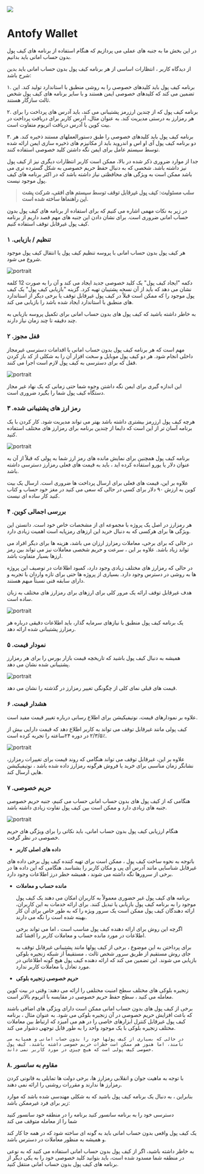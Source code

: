 ![](../images/05-main-l.png)

# Antofy Wallet

در این بخش ما به جنبه های عملی می پردازیم که هنگام استفاده از برنامه های کیف پول بدون حساب امانی باید بدانیم.

از دیدگاه کاربر ، انتظارات اساسی از هر برنامه کیف پول بدون حساب امانی باید بدین شرح باشد:

۱. برنامه کیف پول باید کلیدهای خصوصی را به روشی منطبق با استاندارد تولید کند. این تضمین می کند که کلیدهای خصوصی ایمن هستند و با سایر برنامه های کیف پول شخص ثالث سازگار هستند.

۲. برنامه کیف پول که از چندین ارزرمز پشتیبانی می کند، باید آدرس های پرداخت را برای هر رمزارز به درستی مدیریت کند. به عنوان مثال، آدرس کاربر برای دریافت پرداخت در بیت کوین با آدرس دریافت اتریوم متفاوت است.

۳. برنامه کیف پول باید کلیدهای خصوصی را طبق دستورالعملهای مستند ذخیره کند. هر دو برنامه کیف پول آی او اس و اندروید باید از مکانیزم های ذخیره سازی ایمن ارائه شده توسط سیستم عامل برای ایمن نگه داشتن کلید خصوصی استفاده کنند.

جدا از موارد ضروری ذکر شده در بالا، ممکن است کاربر انتظارات دیگری نیز از کیف پول نیز داشته باشد. شخصی که به دنبال حفظ حریم خصوصی به شکل گسترده تری می باشد ممکن است به ویژگی های محافظتی نیاز داشته باشد که در اکثر برنامه های کیف پول موجود نیست.


> **سلب مسئولیت: کیف پول غیرقابل توقف توسط سیستم های افقی، شرکت پشت این راهنماها ساخته شده است.**

در زیر به نکات مهمی اشاره می کنیم که برای استفاده از برنامه های کیف پول بدون حساب امانی ضروری است. برای نشان دادن این جنبه های مهم قصد داریم از برنامه کیف پول غیرقابل توقف استفاده کنیم.

###  تنظیم / بازیابی. ۱
 
هر کیف پول بدون حساب امانی با پروسه تنظیم کیف پول یا انتقال کیف پول موجود شروع می شود.

![portrait](../images/05-02-s.png)

دکمه "ایجاد کیف پول" یک کلید خصوصی جدید ایجاد می کند و آن را به صورت 12 کلمه نشان می دهد که باید از آن نسخه پشتیبان تهیه کرد.
گزینه "بازیابی کیف پول" یک کیف پول موجود را که ممکن است قبلاً در کیف پول غیرقابل توقف یا برخی دیگر از استاندارد های منطبق با استاندارد ایجاد شده باشد را بازیابی می کند.

به خاطر داشته باشید که کیف پول های بدون حساب امانی برای تکمیل پروسه بازیابی به چند دقیقه تا چند زمان نیاز دارند.

### قفل مجوز. ۲

مهم است که هر برنامه کیف پول بدون حساب امانی با اقدامات دسترسی غیرمجاز داخلی انجام شود. هر دو کیف پول موبایل و سخت افزار آن را به شکلی از کد باز کردن قفل که برای دسترسی به کیف پول لازم است اجرا می کنند.

![portrait](../images/05-03-s.png)

این اندازه گیری برای ایمن نگه داشتن وجوه شما حتی زمانی که یک نهاد غیر مجاز دستگاه کیف پول شما را بگیرد ضروری است.

###  رمز ارز های پشتیبانی شده. ۳
       
هرچه کیف پول ارزرمز بیشتری داشته باشد بهتر می تواند مدیریت شود. کار کردن با یک برنامه آسان تر از این است که دایما از چندین برنامه برای رمزارز های مختلف استفاده کنید.

![portrait](../images/05-04-s.png)

برنامه کیف پول همچنین برای نمایش مانده های رمز ارز شما به پولی که قبلاً از آن به عنوان دلار یا یورو استفاده کرده اید ، باید به قیمت های فعلی رمزارز دسترسی داشته باشد.

علاوه بر این، قیمت های فعلی برای ارسال پرداخت ها ضروری است. ارسال یک بیت کوین به ارزش ۹۰  دلار برای کسی در حالی که سعی می کنید در مغز خود حساب و کتاب کنید کار ساده ای نیست.

### بررسی اجمالی کوین. ۴

هر رمزارز در اصل یک پروژه با مجموعه ای از مشخصات خاص خود است. دانستن این ویژگی ها برای هرکسی که به دنبال خرید این ارزهای رمزپایه است اهمیت زیادی دارد.

در حالی که برای برخی، معاملات رمزارز ارزان می باشد، هزینه ها برای دیگر افراد می تواند زیاد باشد. علاوه بر این ، سرعت و حریم شخصی معاملات نیز می تواند بین رمز ارزها بسیار متفاوت باشد.

در حالی که رمزارز های مختلف زیادی وجود دارد، کمبود اطلاعات در توصیف این پروژه ها به روشی در دسترس وجود دارد. بسیاری از پروژه ها حتی برای تازه واردان با تجربه و دارای سابقه فنی نسبتاً مبهم هستند.

هدف غیرقابل توقف ارائه یک مرور کلی برای ارزهای برای رمزارز های مختلف به زبان ساده است.

![portrait](../images/05-05-s.png)

یک برنامه کیف پول منطبق با نیازهای سرمایه گذار، باید اطلاعات دقیقی درباره هر رمزارز پشتیبانی شده ارائه دهد.

###  نمودار قیمت. ۵

همیشه به دنبال کیف پول باشید که تاریخچه قیمت بازار بورس را برای هر رمزارز پشتیبانی شده نشان می دهد.

![portrait](../images/05-06-s.png)

قیمت های قبلی نمای کلی از چگونگی تغییر رمزارز در گذشته را نشان می دهد.

### هشدار قیمت. ۶  

علاوه بر نمودارهای قیمت، نوتیفیکیشن برای اطلاع رسانی درباره تغییر قیمت مفید است.

کیف پولی مانند غیرقابل توقف می تواند به کاربر اطلاع دهد که قیمت دارایی بیش از ٪۲/۳/۵ در دوره ۲۴ساعته را تجربه کرده است.

![portrait](../images/05-07-s.png)

علاوه بر این، غیرقابل توقف می تواند هنگامی که روند قیمت برای تغییرات رمزارز، نشانگر زمان مناسبی برای خرید یا فروش هرگونه رمزارز داده شده باشد ، نوتیفیکیشن هایی ارسال کند.

### حریم خصوصی. ۷

هنگامی  که از کیف پول های بدون حساب امانی حساب می کنیم، جنبه حریم خصوصی جنبه های زیادی دارد و ممکن است بین کیف پول تفاوت زیادی داشته باشد.

![portrait](../images/05-08-s.png)

هنگام ارزیابی کیف پول بدون حساب امانی، باید نکاتی را برای ویژگی های حریم خصوصی در نظر گرفت. 

-  **داده های اصلی کاربر**

باتوجه به نحوه ساخت کیف پول ، ممکن است برای تهیه کننده کیف پول برخی داده های غیرقابل شناسایی مانند آدرس آی پی و مکان کاربر را بشناسد. هنگامی که این داده ها در برخی از سرورها نگه داشته می شوند ، همیشه خطر درز اطلاعات وجود دارد.    
    
- **مانده حساب و معاملات**

    برنامه های کیف پول غیر حضوری معمولاً به کاربران امکان می دهند یک کیف پول موجود را به برنامه کیف پول بازیابی یا تبدیل کنند. برای ارائه خدمات به این کاربران، ارائه دهندگان کیف پول ممکن است یک سرور ویژه را که به طور خاص برای آن کار بهینه شده است را  نگه می دارند.
    
    اگرچه این روش برای ارائه دهنده کیف پول مناسب است ، اما می تواند برخی اطلاعات در مورد مانده حساب و معاملات کاربر را افشا کند.
    
    برای پرداختن به این موضوع ، برخی از کیف پولها مانند پشتیبانی غیرقابل توقف به جای روش مستقیم از طریق سرور شخص ثالث ، مستقیماً از شبکه زنجیره بلوکی بازیابی می شوند. این تضمین می کند که ارائه دهنده کیف پول هیچ گونه اطلاعاتی در مورد تعادل یا معاملات کاربر ندارد.
    
- **حریم خصوصی زنجیره بلوکی**

زنجیره بلوکی  های مختلف سطح امنیت مختلفی را ارائه می دهند: وقتی در بیت کوین معامله می کنید ، سطح حفظ حریم خصوصی در مقایسه با اتریوم بالاتر است.    
    
برخی از کیف پول های بدون حساب امانی ممکن است دارای ویژگی های اضافی باشند که باعث افزایش حریم خصوصی در آن زنجیره بلوکی می شود. به عنوان مثال ، برنامه کیف پول غیرقابل کنترل ابزارهای خاصی را در هم می آمیزد که ارتباط بین معاملات مختلف زنجیره بلوکی با یک موجود واحد را به طور قابل توجهی دشوار می کند.    
    
    در حالی که بسیاری از کیف پولها خود را بدون حساب امانی و همپایه می نامند، اما هنوز هم ممکن است خطرات حریم خصوصی داشته باشند. کیف پول خصوصی کیف پولی است که هیچ چیزی در مورد کاربر نمی داند.

### ۸. مقاوم به سانسور


با توجه به ماهیت جوان و انقلابی رمزارز ها، برخی دولت ها تمایلی به قانونی کردن رمزارز ها ندارند و مقررات روشنی را ارائه نمی دهند.

بنابراین ، به دنبال یک برنامه کیف پول باشید که به شکلی مهندسی شده باشد که موارد زیر برای فرد غیرممکن باشد:

دسترسی خود را به برنامه سانسور کنید
برنامه را در منطقه خود سانسور کنید    
شما را از معامله متوقف می کند


یک کیف پول واقعی بدون حساب امانی باید به گونه ای ساخته شود که در همه جا کار کند و همیشه به منظور معاملات در دسترس باشد.

به خاطر داشته باشید، اگر از کیف پول بدون حساب امانی استفاده می کنید که به نوعی در منطقه شما مسدود شده است، باید بتوانید کلید خصوصی خود را به یکی دیگر از برنامه های کیف پول بدون حساب امانی منتقل کنید.
